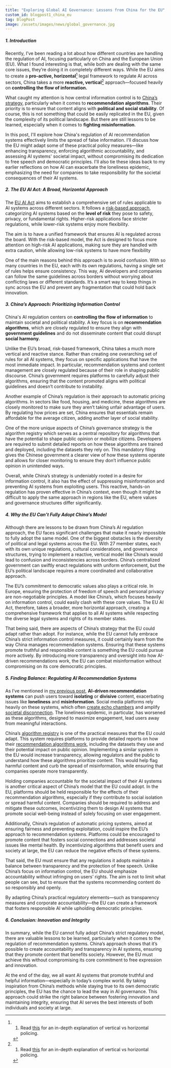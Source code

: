 ```yaml
---
title: "Exploring Global AI Governance: Lessons from China for the EU"
custom_id: blogpost1_china_eu
tag: BlogPost
image: /assets/images/news/global_governance.jpg
---
```



##### **1. Introduction**
Recently, I’ve been reading a lot about how different countries are handling the regulation of AI, focusing particularly on China and the European Union (EU). What I found interesting is that, while both are dealing with the same core issues, they’re doing it in completely different ways. While the EU aims to create a **pro-active, horizontal**[^1] legal framework to regulate AI across sectors, China takes a more **reactive, vertical**[^1] approach—focused heavily on **controlling the flow of information.**

[^1]: 1) Read [this](https://www.holisticai.com/blog/regulating-ai-the-horizontal-vs-vertical-approach) for an in-depth explanation of vertical vs horizontal policing.


What caught my attention is how central information control is to [China’s strategy](https://carnegieendowment.org/research/2023/07/chinas-ai-regulations-and-how-they-get-made?lang=en), particularly when it comes to **recommendation algorithms**. Their priority is to ensure that content aligns with **political and social stability**. Of course, this is not something that could be easily replicated in the EU, given the complexity of its political landscape. But there are still lessons to be learned, especially when it comes to **fighting misinformation**.

In this post, I'll explore how China's regulation of AI recommendation systems effectively limits the spread of false information. I'll discuss how the EU might adapt some of these practical policy measures—like enhancing transparency, enforcing algorithmic accountability, and assessing AI systems' societal impact, without compromising its dedication to free speech and democratic principles. I'll also tie these ideas back to my earlier reflections on how AI can exacerbate the loneliness epidemic, emphasizing the need for companies to take responsibility for the societal consequences of their AI systems.


##### **2. The EU AI Act: A Broad, Horizontal Approach**
  
The [EU AI Act](https://www.europarl.europa.eu/doceo/document/TA-9-2024-0138_EN.pdf) aims to establish a comprehensive set of rules applicable to AI systems across different sectors. It follows a [risk-based approach](https://www.responsible.ai/the-eu-ai-act-explained-tracking-developments-for-responsible-ai/), categorizing AI systems based on the **level of risk** they pose to safety, privacy, or fundamental rights.  Higher-risk applications face stricter regulations, while lower-risk systems enjoy more flexibility.

The aim is to have a unified framework that ensures AI is regulated across the board. With the risk-based model, the Act is designed to focus more attention on high-risk AI applications, making sure they are handled with extra caution, while allowing low-risk systems to have more flexibility

One of the main reasons behind this approach is to avoid confusion. With so many countries in the EU, each with its own regulations, having a single set of rules helps ensure consistency. This way, AI developers and companies can follow the same guidelines across borders without worrying about conflicting laws or different standards. It’s a smart way to keep things in sync across the EU and prevent any fragmentation that could hold back innovation.


##### **3. China’s Approach: Prioritizing Information Control**
China's AI regulation centers on **controlling the flow of information** to maintain societal and political stability. A key focus is on **recommendation algorithms**, which are closely regulated to ensure they align with **government guidelines** and do not disseminate content that could disrupt **social harmony.**

Unlike the EU’s broad, risk-based framework, China takes a much more vertical and reactive stance. Rather than creating one overarching set of rules for all AI systems, they focus on specific applications that have the most immediate impact. In particular, recommendation systems and content management are closely regulated because of their role in shaping public discourse. China’s government requires platforms to carefully adjust their algorithms, ensuring that the content promoted aligns with political guidelines and doesn’t contribute to instability. 

Another example of China’s regulation is their approach to automatic pricing algorithms. In sectors like food, housing, and medicine, these algorithms are closely monitored to make sure they aren’t taking unfair advantage of users. By regulating how prices are set, China ensures that essentials remain affordable for the average citizen, adding another layer of social stability.

One of the more unique aspects of China’s governance strategy is the algorithm registry which serves as a central repository for algorithms that have the potential to shape public opinion or mobilize citizens. Developers are required to submit detailed reports on how these algorithms are trained and deployed, including the datasets they rely on. This mandatory filing gives the Chinese government a clearer view of how these systems operate and allows for closer monitoring to ensure they don’t influence public opinion in unintended ways.

Overall, while China’s strategy is undeniably rooted in a desire for information control, it also has the effect of suppressing misinformation and preventing AI systems from exploiting users. This reactive, hands-on regulation has proven effective in China’s context, even though it might be difficult to apply the same approach in regions like the EU, where values and governance structures differ significantly.


##### **4. Why the EU Can’t Fully Adopt China’s Model**
Although there are lessons to be drawn from China’s AI regulation approach, the EU faces significant challenges that make it nearly impossible to fully adopt the same model. One of the biggest obstacles is the diversity of political and legal systems across the EU. With 27 member states, each with its own unique regulations, cultural considerations, and governance structures, trying to implement a reactive, vertical model like China’s would lead to confusion and inconsistencies across borders. China’s centralized government can swiftly enact regulations with uniform enforcement, but the EU’s political landscape requires a more coordinated and collaborative approach.

The EU’s commitment to democratic values also plays a critical role. In Europe, ensuring the protection of freedom of speech and personal privacy are non-negotiable principles. A model like China’s, which focuses heavily on information control, could easily clash with these core values. The EU AI Act, therefore, takes a broader, more horizontal approach, creating a comprehensive framework that applies to all AI systems while respecting the diverse legal systems and rights of its member states.

That being said, there are aspects of China’s strategy that the EU could adapt rather than adopt. For instance, while the EU cannot fully embrace China’s strict information control measures, it could certainly learn from the way China manages recommendation systems. Ensuring that these systems promote truthful and responsible content is something the EU could pursue more actively. By introducing more transparency and oversight into how AI-driven recommendations work, the EU can combat misinformation without compromising on its core democratic principles.

##### **5. Finding Balance: Regulating AI Recommendation Systems**
As I’ve mentioned in [my previous post](https://nicofirst1.github.io/news/ai_risks/), **AI-driven recommendation systems** can push users toward **isolating** or **divisive** content, exacerbating issues like **loneliness** and **misinformation**. Social media platforms rely heavily on these systems, which often [create echo chambers](https://journals.plos.org/plosone/article?id=10.1371/journal.pone.0203958) and amplify [societal disconnection](https://www.psychologytoday.com/us/blog/urban-survival/202404/ai-recommendation-algorithms-can-worsen-loneliness). The loneliness epidemic, in particular, has worsened as these algorithms, designed to maximize engagement, lead users away from meaningful interactions.

China’s [algorithm registry](https://carnegieendowment.org/posts/2022/12/what-chinas-algorithm-registry-reveals-about-ai-governance?lang=en) is one of the practical measures that the EU could adapt. This system requires platforms to provide detailed reports on how their [recommendation algorithms work](https://www.china-briefing.com/news/china-passes-sweeping-recommendation-algorithm-regulations-effect-march-1-2022/), including the datasets they use and their potential impact on public opinion. Implementing a similar system in the EU would increase transparency, allowing regulators and the public to understand how these algorithms prioritize content. This would help flag harmful content and curb the spread of misinformation, while ensuring that companies operate more transparently.

Holding companies accountable for the societal impact of their AI systems is another critical aspect of China’s model that the EU could adopt. In the EU, platforms should be held responsible for the effects of their recommendation algorithms, especially if they contribute to social isolation or spread harmful content. Companies should be required to address and mitigate these outcomes, incentivizing them to design AI systems that promote social well-being instead of solely focusing on user engagement.

Additionally, China’s regulation of automatic pricing systems, aimed at ensuring fairness and preventing exploitation, could inspire the EU’s approach to recommendation systems. Platforms could be encouraged to promote content that fosters social connections and addresses societal issues like mental health. By incentivizing algorithms that benefit users and society at large, the EU can reduce the negative effects of these systems.

That said, the EU must ensure that any regulations it adopts maintain a balance between transparency and the protection of free speech. Unlike China’s focus on information control, the EU should emphasize accountability without infringing on users’ rights. The aim is not to limit what people can see, but to ensure that the systems recommending content do so responsibly and openly.

By adapting China’s practical regulatory elements—such as transparency measures and corporate accountability—the EU can create a framework that fosters responsible AI while upholding democratic principles.

##### **6. Conclusion: Innovation and Integrity**
In summary, while the EU cannot fully adopt China’s strict regulatory model, there are valuable lessons to be learned, particularly when it comes to the regulation of recommendation systems. China’s approach shows that it’s possible to create accountability and transparency in AI systems, ensuring that they promote content that benefits society. However, the EU must achieve this without compromising its core commitment to free expression and innovation.

At the end of the day, we all want AI systems that promote truthful and helpful information—especially in today’s complex world. By taking inspiration from China’s methods while staying true to its own democratic principles, the EU has the chance to lead the way in AI governance. This approach could strike the right balance between fostering innovation and maintaining integrity, ensuring that AI serves the best interests of both individuals and society at large.